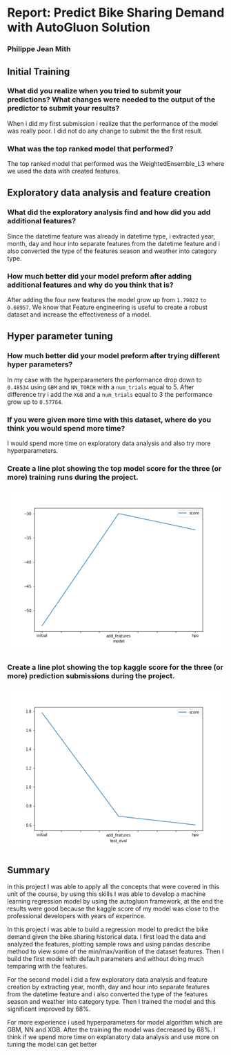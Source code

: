 # Report: Predict Bike Sharing Demand with AutoGluon Solution
### Philippe Jean Mith

## Initial Training
### What did you realize when you tried to submit your predictions? What changes were needed to the output of the predictor to submit your results?

When i did my first submission i realize that the performance of the model was really poor. I did not do any change to submit the the first result.

### What was the top ranked model that performed?
The top ranked model that performed was the WeightedEnsemble_L3 where we used the data with created features.

## Exploratory data analysis and feature creation
### What did the exploratory analysis find and how did you add additional features?
Since the datetime feature was already in datetime type, i extracted year, month, day and hour into separate features from the datetime feature and i also converted the type of the features season and weather into category type.

### How much better did your model preform after adding additional features and why do you think that is?
After adding the four new features the model grow up from `1.79022` `to 0.68957`. We know that Feature engineering is useful to create a robust dataset and increase the effectiveness of a model.

## Hyper parameter tuning
### How much better did your model preform after trying different hyper parameters?
In my case with the hyperparameters the performance drop down to `0.48534` using `GBM` and `NN_TORCH` with a `num_trials` equal to 5. After difference try i add the `XGB` and a `num_trials` equal to 3 the performance grow up to `0.57764`.

### If you were given more time with this dataset, where do you think you would spend more time?
I would spend more time on exploratory data analysis and also try more hyperparameters.

### Create a line plot showing the top model score for the three (or more) training runs during the project.

![model_train_score.png](model_train_score.png)

### Create a line plot showing the top kaggle score for the three (or more) prediction submissions during the project.

![model_test_score.png](model_test_score.png)


## Summary
in this project I was able to apply all the concepts that were covered in this unit of the course, by using this skills I was able to develop a machine learning regression model by using the autogluon framework, at the end the results were good because the kaggle score of my model was close to the professional developers with years of experince.

 In this project i was able to build a regression model to predict the bike demand given the bike sharing historical data. I first load the data and analyzed the features, plotting sample rows and using pandas describe method to view some of the min/max/varition of the dataset features. Then I build the first model with default parameters and without doing much temparing with the features.

For the second model i did a few exploratory data analysis and feature creation
by extracting year, month, day and hour into separate features from the datetime feature and i also converted the type of the features season and weather into category type. Then I trained the model and this significant improved by 68%.

For more experience i used hyperparameters for model algorithm which are GBM,	NN and	XGB. After the training the model was decreased by 68%. I think if we spend more time on explanatory data analysis and use more on tuning the model can get better
